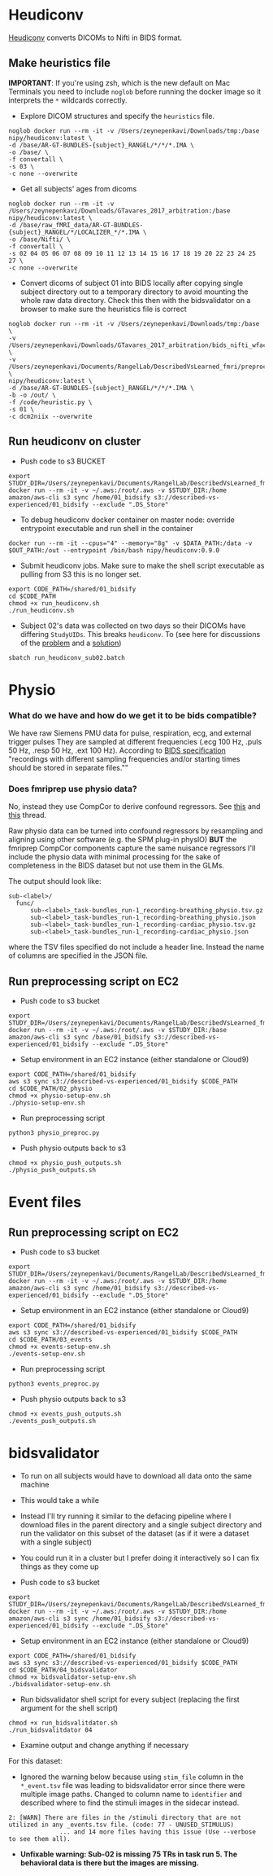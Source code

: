 Heudiconv
================================================================================  

[Heudiconv](https://heudiconv.readthedocs.io/en/latest/) converts DICOMs to Nifti in BIDS format.

## Make heuristics file

**IMPORTANT**: If you're using zsh, which is the new default on Mac Terminals you need to include `noglob` before running the docker image so it interprets the `*` wildcards correctly.

- Explore DICOM structures and specify the `heuristics` file.
```
noglob docker run --rm -it -v /Users/zeynepenkavi/Downloads/tmp:/base nipy/heudiconv:latest \
-d /base/AR-GT-BUNDLES-{subject}_RANGEL/*/*/*.IMA \
-o /base/ \
-f convertall \
-s 03 \
-c none --overwrite
```

- Get all subjects' ages from dicoms
```
noglob docker run --rm -it -v /Users/zeynepenkavi/Downloads/GTavares_2017_arbitration:/base nipy/heudiconv:latest \
-d /base/raw_fMRI_data/AR-GT-BUNDLES-{subject}_RANGEL/*/LOCALIZER_*/*.IMA \
-o /base/Nifti/ \
-f convertall \
-s 02 04 05 06 07 08 09 10 11 12 13 14 15 16 17 18 19 20 22 23 24 25 27 \
-c none --overwrite
```

- Convert dicoms of subject 01 into BIDS locally after copying single subject directory out to a temporary directory to avoid mounting the whole raw data directory. Check this then with the bidsvalidator on a browser to make sure the heuristics file is correct
```
noglob docker run --rm -it -v /Users/zeynepenkavi/Downloads/tmp:/base  \
-v /Users/zeynepenkavi/Downloads/GTavares_2017_arbitration/bids_nifti_wface:/out \
-v /Users/zeynepenkavi/Documents/RangelLab/DescribedVsLearned_fmri/preproc/01_bidsify:/code \
nipy/heudiconv:latest \
-d /base/AR-GT-BUNDLES-{subject}_RANGEL/*/*/*.IMA \
-b -o /out/ \
-f /code/heuristic.py \
-s 01 \
-c dcm2niix --overwrite
```

## Run heudiconv on cluster

- Push code to s3 BUCKET
```
export STUDY_DIR=/Users/zeynepenkavi/Documents/RangelLab/DescribedVsLearned_fmri/preproc
docker run --rm -it -v ~/.aws:/root/.aws -v $STUDY_DIR:/home amazon/aws-cli s3 sync /home/01_bidsify s3://described-vs-experienced/01_bidsify --exclude ".DS_Store"
```

- To debug heudiconv docker container on master node: override entrypoint executable and run shell in the container
```
docker run --rm -it --cpus="4" --memory="8g" -v $DATA_PATH:/data -v $OUT_PATH:/out --entrypoint /bin/bash nipy/heudiconv:0.9.0
```

- Submit heudiconv jobs. Make sure to make the shell script executable as pulling from S3 this is no longer set.
```
export CODE_PATH=/shared/01_bidsify
cd $CODE_PATH
chmod +x run_heudiconv.sh
./run_heudiconv.sh
```

- Subject 02's data was collected on two days so their DICOMs have differing `StudyUIDs`. This breaks `heudiconv`. To
(see here for discussions of the [problem](https://neurostars.org/t/conflicting-study-identifiers/4729/5) and a [solution](https://github.com/nipy/heudiconv/issues/280))
```
sbatch run_heudiconv_sub02.batch
```

Physio
================================================================================  

### What do we have and how do we get it to be bids compatible?

We have raw Siemens PMU data for pulse, respiration, ecg, and external trigger pulses
They are sampled at different frequencies (.ecg 100 Hz, .puls 50 Hz, .resp 50 Hz, .ext 100 Hz). According to [BIDS specification](https://bids-specification.readthedocs.io/en/stable/04-modality-specific-files/06-physiological-and-other-continuous-recordings.html) "recordings with different sampling frequencies and/or starting times should be stored in separate files.""

### Does fmriprep use physio data?

No, instead they use CompCor to derive confound regressors. See [this](https://neurostars.org/t/physiological-data-in-fmriprep/2846) and [this](https://neurostars.org/t/combining-physio-and-fmriprep/17891) thread.

Raw physio data can be turned into confound regressors by resampling and aligning using other software (e.g. the SPM plug-in physIO) **BUT** the fmriprep CompCor components capture the same nuisance regressors I'll include the physio data with minimal processing for the sake of completeness in the BIDS dataset but not use them in the GLMs.

The output should look like:
```
sub-<label>/
  func/
      sub-<label>_task-bundles_run-1_recording-breathing_physio.tsv.gz
      sub-<label>_task-bundles_run-1_recording-breathing_physio.json
      sub-<label>_task-bundles_run-1_recording-cardiac_physio.tsv.gz
      sub-<label>_task-bundles_run-1_recording-cardiac_physio.json
```
where the TSV files specified do not include a header line. Instead the name of columns are specified in the JSON file.

## Run preprocessing script on EC2

- Push code to s3 bucket
```
export STUDY_DIR=/Users/zeynepenkavi/Documents/RangelLab/DescribedVsLearned_fmri/preproc
docker run --rm -it -v ~/.aws:/root/.aws -v $STUDY_DIR:/base amazon/aws-cli s3 sync /base/01_bidsify s3://described-vs-experienced/01_bidsify --exclude ".DS_Store"
```

- Setup environment in an EC2 instance (either standalone or Cloud9)
```
export CODE_PATH=/shared/01_bidsify
aws s3 sync s3://described-vs-experienced/01_bidsify $CODE_PATH
cd $CODE_PATH/02_physio
chmod +x physio-setup-env.sh
./physio-setup-env.sh
```

- Run preprocessing script
```
python3 physio_preproc.py
```

- Push physio outputs back to s3
```
chmod +x physio_push_outputs.sh
./physio_push_outputs.sh
```

Event files
================================================================================

## Run preprocessing script on EC2

- Push code to s3 bucket
```
export STUDY_DIR=/Users/zeynepenkavi/Documents/RangelLab/DescribedVsLearned_fmri/preproc
docker run --rm -it -v ~/.aws:/root/.aws -v $STUDY_DIR:/home amazon/aws-cli s3 sync /home/01_bidsify s3://described-vs-experienced/01_bidsify --exclude ".DS_Store"
```

- Setup environment in an EC2 instance (either standalone or Cloud9)
```
export CODE_PATH=/shared/01_bidsify
aws s3 sync s3://described-vs-experienced/01_bidsify $CODE_PATH
cd $CODE_PATH/03_events
chmod +x events-setup-env.sh
./events-setup-env.sh
```

- Run preprocessing script
```
python3 events_preproc.py
```

- Push physio outputs back to s3
```
chmod +x events_push_outputs.sh
./events_push_outputs.sh
```

bidsvalidator
================================================================================

- To run on all subjects would have to download all data onto the same machine
- This would take a while
- Instead I'll try running it similar to the defacing pipeline where I download files in the parent directory and a single subject directory and run the validator on this subset of the dataset (as if it were a dataset with a single subject)
- You could run it in a cluster but I prefer doing it interactively so I can fix things as they come up

- Push code to s3 bucket
```
export STUDY_DIR=/Users/zeynepenkavi/Documents/RangelLab/DescribedVsLearned_fmri/preproc
docker run --rm -it -v ~/.aws:/root/.aws -v $STUDY_DIR:/home amazon/aws-cli s3 sync /home/01_bidsify s3://described-vs-experienced/01_bidsify --exclude ".DS_Store"
```

- Setup environment in an EC2 instance (either standalone or Cloud9)
```
export CODE_PATH=/shared/01_bidsify
aws s3 sync s3://described-vs-experienced/01_bidsify $CODE_PATH
cd $CODE_PATH/04_bidsvalidator
chmod +x bidsvalidator-setup-env.sh
./bidsvalidator-setup-env.sh
```

- Run bidsvalidator shell script for every subject (replacing the first argument for the shell script)
```
chmod +x run_bidsvalitdator.sh
./run_bidsvalitdator 04
```

- Examine output and change anything if necessary  

For this dataset:  

- Ignored the warning below because using `stim_file` column in the `*_event.tsv` file was leading to bidsvalidator error since there were multiple image paths. Changed to column name to `identifier` and described where to find the stimuli images in the sidecar instead.
```
2: [WARN] There are files in the /stimuli directory that are not utilized in any _events.tsv file. (code: 77 - UNUSED_STIMULUS)
              ... and 14 more files having this issue (Use --verbose to see them all).
```

- **Unfixable warning: Sub-02 is missing 75 TRs in task run 5. The behavioral data is there but the images are missing.**
